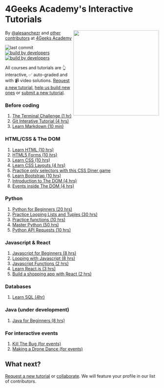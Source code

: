 # 4Geeks Academy's Interactive Tutorials

<a href="https://www.4geeksacademy.co"><img height="280" align="right" src="https://raw.githubusercontent.com/4GeeksAcademy/Interactive-Tutorials/006d393c5ec5e1acb65852535ac205b8c3668219/badge.svg"></a>

By [@alesanchezr](https://twitter.com/alesanchezr) and [other contributors](https://github.com/4GeeksAcademy/Interactive-Tutorials/graphs/contributors) at [4Geeks Academy](http://4geeksacademy.co/)


![last commit](https://img.shields.io/github/last-commit/4geeksacademy/Interactive-Tutorials)
[![build by developers](https://img.shields.io/badge/build_by-Developers-blue)](https://breatheco.de)
[![build by developers](https://img.shields.io/twitter/follow/4geeksacademy?style=social&logo=twitter)](https://twitter.com/4geeksacademy)

All courses and tutorials are 👆 interactive, ✅ auto-graded and with 📹 video solutions. [Request a new tutorial](https://github.com/4GeeksAcademy/About-4Geeks-Academy/issues/new), [help us build new ones](https://github.com/4GeeksAcademy/About-4Geeks-Academy/labels/help%20wanted) or [submit a new tutorial](https://github.com/4GeeksAcademy/Interactive-Tutorials/blob/master/CONTRIBUTING.md).

### Before coding

1. [The Terminal Challenge (1 hr)](https://github.com/breatheco-de/exercise-terminal-challenge)
2. [Git Interative Tutorial (4 hrs)](https://github.com/4GeeksAcademy/git-interactive-tutorial)
3. [Learn Markdown (10 min)](https://commonmark.org/help/tutorial/)

### HTML/CSS & The DOM
  
1. [Learn HTML (10 hrs)](https://github.com/4GeeksAcademy/html-tutorial-exercises-course)
2. [HTML5 Forms (10 hrs)](https://github.com/4GeeksAcademy/html-forms-tutorial-exercises)
3. [Learn CSS (10 hrs)](https://github.com/4GeeksAcademy/css-tutorial-exercises-course)
4. [Learn CSS Layouts (4 hrs)](https://github.com/4GeeksAcademy/css-layouts-tutorial-exercises)
5. [Practice only selectors with this CSS Diner game](https://flukeout.github.io/)
6. [Learn Bootstrap (10 hrs)](https://github.com/4GeeksAcademy/bootstrap-exercises-tutorial)
7. [Introduction to The DOM (4 hrs)](https://github.com/4GeeksAcademy/javascript-dom-tutorial-exercises)
8. [Events inside The DOM (4 hrs)](https://github.com/4GeeksAcademy/javascript-events-tutorial-exercises)

### Python 

1. [Python for Beginners (20 hrs)](https://github.com/4GeeksAcademy/python-beginner-programming-exercises)
2. [Practice Looping Lists and Tuples (30 hrs)](https://github.com/4GeeksAcademy/python-lists-loops-programming-exercises)
3. [Practice functions (10 hrs)](https://github.com/4GeeksAcademy/python-functions-programming-exercises)
4. [Master Python (50 hrs)](https://github.com/4GeeksAcademy/master-python-programming-exercises)
5. [Python API Requests (10 hrs)](https://github.com/4GeeksAcademy/python-http-requests-api-tutorial-exercises)

### Javascript & React

1. [Javascript for Beginners (8 hrs)](https://github.com/4GeeksAcademy/javascript-beginner-exercises-tutorial)
2. [Looping with Javascript (8 hrs)](https://github.com/4GeeksAcademy/javascript-arrays-exercises-tutorial)
3. [Javascript Functions (2 hrs)](https://github.com/4GeeksAcademy/javascript-functions-exercises-tutorial)
4. [Learn React.js (3 hrs)](https://github.com/4GeeksAcademy/react-tutorial-exercises)
5. [Build a shopping app with React (2 hrs)](https://react-tutorial.app/app.html)

### Databases

1. [Learn SQL (4hr)](https://sqlbolt.com/lesson/select_queries_introduction)

### Java (under development) 

1. [Java for Beginners (8 hrs)](https://github.com/4GeeksAcademy/java-beginner-exercises)

### For interactive events

1. [Kill The Bug (for events)](https://github.com/4GeeksAcademy/kill-the-bug)
2. [Making a Drone Dance (for events)](https://github.com/4GeeksAcademy/ultimate-drone-dance)

## What next? 

[Request a new tutorial](https://github.com/4GeeksAcademy/About-4Geeks-Academy/issues/new) or [collaborate](https://github.com/4GeeksAcademy/About-4Geeks-Academy/labels/help%20wanted). We will feature your profile in our list of contributors.
